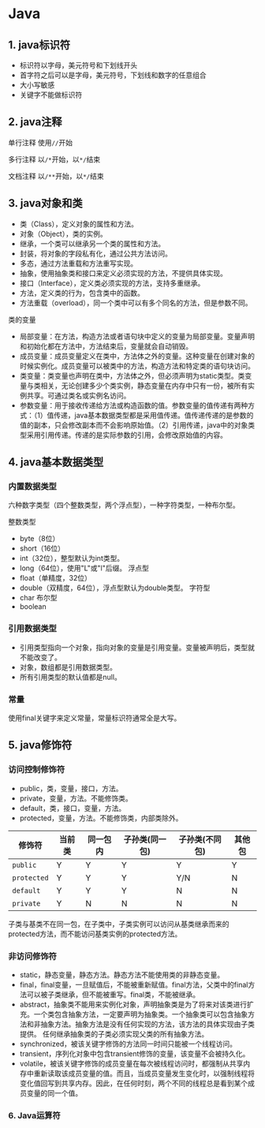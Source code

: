 # Java
## 1. java标识符
* 标识符以字母，美元符号和下划线开头
* 首字符之后可以是字母，美元符号，下划线和数字的任意组合
* 大小写敏感
* 关键字不能做标识符
## 2. java注释
单行注释
使用`//`开始

多行注释
以`/*`开始，以`*/`结束

文档注释
以`/**`开始，以`*/`结束
## 3. java对象和类
* 类（Class），定义对象的属性和方法。
* 对象（Object），类的实例。
* 继承，一个类可以继承另一个类的属性和方法。
* 封装，将对象的字段私有化，通过公共方法访问。
* 多态，通过方法重载和方法重写实现。
* 抽象，使用抽象类和接口来定义必须实现的方法，不提供具体实现。
* 接口（Interface），定义类必须实现的方法，支持多重继承。
* 方法，定义类的行为，包含类中的函数。
* 方法重载（overload），同一个类中可以有多个同名的方法，但是参数不同。

类的变量
* 局部变量：在方法，构造方法或者语句块中定义的变量为局部变量。变量声明和初始化都在方法中，方法结束后，变量就会自动销毁。
* 成员变量：成员变量定义在类中，方法体之外的变量。这种变量在创建对象的时候实例化。成员变量可以被类中的方法，构造方法和特定类的语句块访问。
* 类变量：类变量也声明在类中，方法体之外，但必须声明为static类型。类变量与类相关，无论创建多少个类实例，静态变量在内存中只有一份，被所有实例共享。可通过类名或实例名访问。
* 参数变量：用于接收传递给方法或构造函数的值。参数变量的值传递有两种方式：（1）值传递，java基本数据类型都是采用值传递。值传递传递的是参数的值的副本，只会修改副本而不会影响原始值。（2）引用传递，java中的对象类型采用引用传递。传递的是实际参数的引用，会修改原始值的内容。

## 4. java基本数据类型
### 内置数据类型
六种数字类型（四个整数类型，两个浮点型），一种字符类型，一种布尔型。

整数类型
* byte（8位）
* short（16位）
* int（32位），整型默认为int类型。
* long（64位），使用"L"或"l"后缀。
浮点型
* float（单精度，32位）
* double（双精度，64位），浮点型默认为double类型。
字符型
* char
布尔型
* boolean
### 引用数据类型
* 引用类型指向一个对象，指向对象的变量是引用变量。变量被声明后，类型就不能改变了。
* 对象，数组都是引用数据类型。
* 所有引用类型的默认值都是null。
### 常量
使用final关键字来定义常量，常量标识符通常全是大写。
## 5. java修饰符
### 访问控制修饰符
* public，类，变量，接口，方法。
* private，变量，方法。不能修饰类。
* default，类，接口，变量，方法。
* protected，变量，方法。不能修饰类，内部类除外。

| 修饰符     | 当前类 | 同一包内 | 子孙类(同一包) | 子孙类(不同包) | 其他包 |
|------------|--------|----------|----------------|----------------|--------|
| `public`   | Y      | Y        | Y              | Y              | Y      |
| `protected`| Y      | Y        | Y              | Y/N   | N      |
| `default`  | Y      | Y        | Y              | N              | N      |
| `private`  | Y      | N        | N              | N              | N      |

子类与基类不在同一包，在子类中，子类实例可以访问从基类继承而来的protected方法，而不能访问基类实例的protected方法。
### 非访问修饰符
* static，静态变量，静态方法。静态方法不能使用类的非静态变量。
* final，final变量，一旦赋值后，不能被重新赋值。final方法，父类中的final方法可以被子类继承，但不能被重写。final类，不能被继承。
* abstract，抽象类不能用来实例化对象，声明抽象类是为了将来对该类进行扩充。一个类包含抽象方法，一定要声明为抽象类。一个抽象类可以包含抽象方法和非抽象方法。抽象方法是没有任何实现的方法，该方法的具体实现由子类提供。
任何继承抽象类的子类必须实现父类的所有抽象方法。
* synchronized，被该关键字修饰的方法同一时间只能被一个线程访问。
* transient，序列化对象中包含transient修饰的变量，该变量不会被持久化。
* volatile，被该关键字修饰的成员变量在每次被线程访问时，都强制从共享内存中重新读取该成员变量的值。而且，当成员变量发生变化时，以强制线程将变化值回写到共享内存。因此，在任何时刻，两个不同的线程总是看到某个成员变量的同一个值。
### 6. Java运算符

